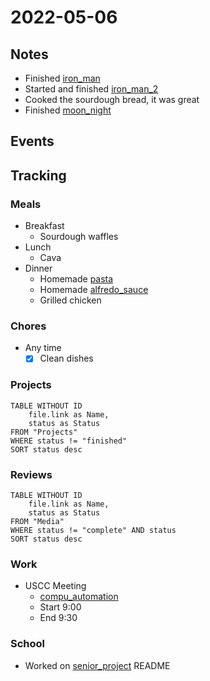 # 2022-05-06
## Notes
- Finished [iron_man](../Media/Movies/iron_man.md)
- Started and finished [iron_man_2](../Media/Movies/iron_man_2.md)
- Cooked the sourdough bread, it was great
- Finished [moon_night](../Media/Shows/moon_night.md)

## Events

## Tracking
### Meals
- Breakfast
	- Sourdough waffles
- Lunch
	- Cava
- Dinner
	- Homemade [pasta](../Food/Recipes/pasta.md)
	- Homemade [alfredo_sauce](../Food/Recipes/alfredo_sauce.md)
	- Grilled chicken

### Chores
- Any time
	- [x] Clean dishes

### Projects
```dataview
TABLE WITHOUT ID
	file.link as Name,
	status as Status
FROM "Projects"
WHERE status != "finished"
SORT status desc
```

### Reviews
```dataview
TABLE WITHOUT ID
	file.link as Name,
	status as Status
FROM "Media"
WHERE status != "complete" AND status
SORT status desc
```

### Work
- USCC Meeting
	- [compu_automation](../Projects/compu_automation.md)
	- Start 9:00
	- End 9:30

### School
- Worked on [senior_project](../Projects/senior_project.md) README

